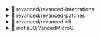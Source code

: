 
<details> <summary>👀 revanced/revanced-integrations </summary>

**Release Version** - [v0.64.0](https://github.com/revanced/revanced-integrations/releases/tag/v0.64.0)<br>**Changelog** -<br> # [0.64.0](https://github.com/revanced/revanced-integrations/compare/v0.63.1...v0.64.0) (2022-10-30)


### Features

* `hide-watch-in-vr` patch ([#191](https://github.com/revanced/revanced-integrations/issues/191)) ([fb20ae1](https://github.com/revanced/revanced-integrations/commit/fb20ae19e868032b29c90039bff66e7cafa2d972))



**Published at** -<br> 2022-10-30T12:06:00Z<br><sub>Change logs generated by [Docker Py Revanced](https://github.com/nikhilbadyal/docker-py-revanced)</sub>
</details>
<details> <summary>👀 revanced/revanced-patches </summary>

**Release Version** - [v2.100.0](https://github.com/revanced/revanced-patches/releases/tag/v2.100.0)<br>**Changelog** -<br> # [2.100.0](https://github.com/revanced/revanced-patches/compare/v2.99.0...v2.100.0) (2022-10-30)


### Features

* `hide-watch-in-vr` patch ([#911](https://github.com/revanced/revanced-patches/issues/911)) ([8ea0b20](https://github.com/revanced/revanced-patches/commit/8ea0b20e96df53211039df0468b2d4a735a381f1))



**Published at** -<br> 2022-10-30T12:04:03Z<br><sub>Change logs generated by [Docker Py Revanced](https://github.com/nikhilbadyal/docker-py-revanced)</sub>
</details>
<details> <summary>👀 revanced/revanced-cli </summary>

**Release Version** - [v2.14.0](https://github.com/revanced/revanced-cli/releases/tag/v2.14.0)<br>**Changelog** -<br> # [2.14.0](https://github.com/revanced/revanced-cli/compare/v2.13.0...v2.14.0) (2022-10-05)


### Bug Fixes

* escape quotation mark in string ([6e21d81](https://github.com/revanced/revanced-cli/commit/6e21d81964e8160e06ffda7051dd484e4aaaa432))


### Features

* handle unmounting deleted files ([#148](https://github.com/revanced/revanced-cli/issues/148)) ([3a733e5](https://github.com/revanced/revanced-cli/commit/3a733e513717799ca0e32327e5b8be043680c556))
* unmount all occurrences in `/proc/mounts` ([#131](https://github.com/revanced/revanced-cli/issues/131)) ([4f4e1f9](https://github.com/revanced/revanced-cli/commit/4f4e1f9834bf28d9be2efd4fd7bae19951b85258))



**Published at** -<br> 2022-10-05T18:28:22Z<br><sub>Change logs generated by [Docker Py Revanced](https://github.com/nikhilbadyal/docker-py-revanced)</sub>
</details>
<details> <summary>👀 inotia00/VancedMicroG </summary>

**Release Version** - [v0.2.25.224113-224113002](https://github.com/inotia00/VancedMicroG/releases/tag/v0.2.25.224113-224113002)<br>**Changelog** -<br> - Reflect changes in microg repo (provided by @OxrxL)
- Support for ReVanced's `SPOOFED_PACKAGE_SIGNATURE` (provided by @shadow578)
- Support full dark theme (not Amoled)
- Remove unused dependencies
- Add Crowdin translation
- Rollback: Crowdin Translation Vandalism (Belarusian)

※ Source Code for MicroG 0.2.25.224113 was provided by @OxrxL
※ @shadow578's commit used to apply ReVanced's `SPOOFED_PACKAGE_SIGNATURE`**Published at** -<br> 2022-10-26T08:22:57Z<br><sub>Change logs generated by [Docker Py Revanced](https://github.com/nikhilbadyal/docker-py-revanced)</sub>
</details>
